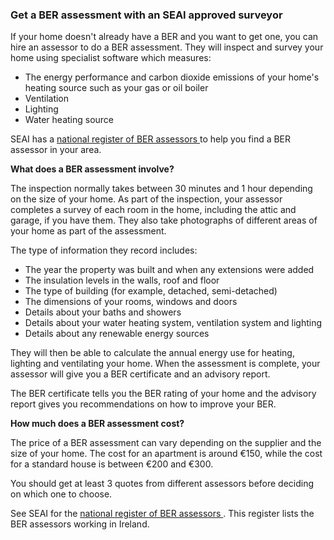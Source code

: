 ###  **Get a BER assessment with an SEAI approved surveyor**

If your home doesn't already have a BER and you want to get one, you can hire
an assessor to do a BER assessment. They will inspect and survey your home
using specialist software which measures:

  * The energy performance and carbon dioxide emissions of your home's heating source such as your gas or oil boiler 
  * Ventilation 
  * Lighting 
  * Water heating source 

SEAI has a [ national register of BER assessors
](https://ndber.seai.ie/PASS/Assessors/Search.aspx) to help you find a BER
assessor in your area.

**What does a BER assessment involve?**

The inspection normally takes between 30 minutes and 1 hour depending on the
size of your home. As part of the inspection, your assessor completes a survey
of each room in the home, including the attic and garage, if you have them.
They also take photographs of different areas of your home as part of the
assessment.

The type of information they record includes:

  * The year the property was built and when any extensions were added 
  * The insulation levels in the walls, roof and floor 
  * The type of building (for example, detached, semi-detached) 
  * The dimensions of your rooms, windows and doors 
  * Details about your baths and showers 
  * Details about your water heating system, ventilation system and lighting 
  * Details about any renewable energy sources 

They will then be able to calculate the annual energy use for heating,
lighting and ventilating your home. When the assessment is complete, your
assessor will give you a BER certificate and an advisory report.

The BER certificate tells you the BER rating of your home and the advisory
report gives you recommendations on how to improve your BER.

**How much does a BER assessment cost?**

The price of a BER assessment can vary depending on the supplier and the size
of your home. The cost for an apartment is around €150, while the cost for a
standard house is between €200 and €300.

You should get at least 3 quotes from different assessors before deciding on
which one to choose.

See SEAI for the [ national register of BER assessors
](https://ndber.seai.ie/PASS/Assessors/Search.aspx) . This register lists the
BER assessors working in Ireland.
